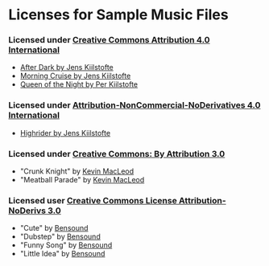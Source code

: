 # Licenses for Sample Music Files

### Licensed under [Creative Commons Attribution 4.0 International](http://creativecommons.org/licenses/by/4.0/)
* [After Dark by Jens Kiilstofte](https://machinimasound.com/music/after-dark)
* [Morning Cruise by Jens Kiilstofte](https://machinimasound.com/music/morning-cruise/)
* [Queen of the Night by Per Kiilstofte](https://machinimasound.com/music/queen-of-the-night/)  

### Licensed under [Attribution-NonCommercial-NoDerivatives 4.0 International](https://creativecommons.org/licenses/by-nc-nd/4.0/)
* [Highrider by Jens Kiilstofte](https://machinimasound.com/music/highrider/)

### Licensed under [Creative Commons: By Attribution 3.0](http://creativecommons.org/licenses/by/3.0/)
* "Crunk Knight" by [Kevin MacLeod](http://incompetech.com/)  
* "Meatball Parade" by [Kevin MacLeod](http://incompetech.com/)  

### Licensed user [Creative Commons License Attribution-NoDerivs 3.0](http://creativecommons.org/licenses/by-nd/3.0/legalcode)
* "Cute" by [Bensound](http://www.bensound.com)
* "Dubstep" by [Bensound](http://www.bensound.com)
* "Funny Song" by [Bensound](http://www.bensound.com)
* "Little Idea" by [Bensound](http://www.bensound.com)
